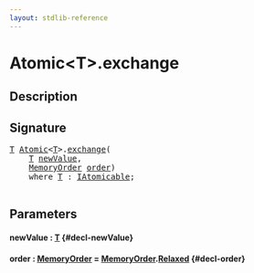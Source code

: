 ```yaml
---
layout: stdlib-reference
---
```


# Atomic\<T\>\.exchange

## Description





## Signature 

<pre>
<a href="/stdlib-reference/types/Atomic/index#typeparam-T" class="code_type">T</a> <a href="/stdlib-reference/types/Atomic/index" class="code_type">Atomic</a>&lt;<a href="/stdlib-reference/types/Atomic/index#typeparam-T" class="code_type">T</a>&gt;.<a href="/stdlib-reference/types/Atomic/exchange">exchange</a>(
    <a href="/stdlib-reference/types/Atomic/index#typeparam-T" class="code_type">T</a> <a href="/stdlib-reference/types/Atomic/exchange#decl-newValue" class="code_param">newValue</a>,
    <a href="/stdlib-reference/types/MemoryOrder/index" class="code_type">MemoryOrder</a> <a href="/stdlib-reference/types/Atomic/exchange#decl-order" class="code_param">order</a>)
    <span class='code_keyword'>where</span> <a href="/stdlib-reference/types/Atomic/index#typeparam-T" class="code_type">T</a> : <a href="/stdlib-reference/interfaces/IAtomicable/index" class="code_type">IAtomicable</a>;

</pre>

## Parameters

#### newValue  : [T](/stdlib-reference/types/Atomic/index#typeparam-T) {#decl-newValue}
#### order  : [MemoryOrder](/stdlib-reference/types/MemoryOrder/index) = [MemoryOrder](/stdlib-reference/types/MemoryOrder/index)\.[Relaxed](/stdlib-reference/types/MemoryOrder/index#decl-Relaxed) {#decl-order}

